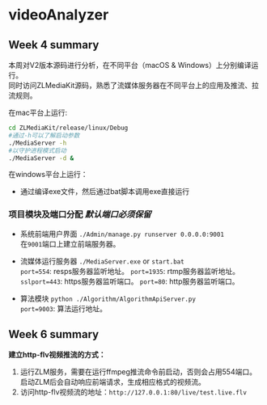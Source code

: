 # videoAnalyzer

## Week 4 summary  

本周对V2版本源码进行分析，在不同平台（macOS & Windows）上分别编译运行。\
同时访问ZLMediaKit源码，熟悉了流媒体服务器在不同平台上的应用及推流、拉流规则。

在mac平台上运行:

```bash
cd ZLMediaKit/release/linux/Debug
#通过-h可以了解启动参数
./MediaServer -h
#以守护进程模式启动
./MediaServer -d &
```

在windows平台上运行：

* 通过编译exe文件，然后通过bat脚本调用exe直接运行

### 项目模块及端口分配  _默认端口必须保留_

* 系统前端用户界面 `./Admin/manage.py runserver 0.0.0.0:9001` \
在`9001`端口上建立前端服务器。
* 流媒体运行服务器 `./MediaServer.exe` or `start.bat`\
`port=554`: resps服务器监听地址。
`port=1935`: rtmp服务器监听地址。
`sslport=443`: https服务器监听端口。
`port=80`: http服务器监听端口。

* 算法模块 `python ./Algorithm/AlgorithmApiServer.py`\
`port=9003`: 算法运行地址。

## Week 6 summary

**建立http-flv视频推流的方式：**

1. 运行ZLM服务，需要在运行ffmpeg推流命令前启动，否则会占用554端口。启动ZLM后会自动响应前端请求，生成相应格式的视频流。
2. 访问http-flv视频流的地址：`http://127.0.0.1:80/live/test.live.flv`
